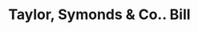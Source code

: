 ---
doi: 10.7916/D8BK2QGQ
date_other: '1880'
date_other_textual: 1880-1889
form: printed ephemera
genre:
- Invoices
name:
- Taylor, Symonds & Co.
object_in_context_url: https://biggert.cul.columbia.edu/items/view/ave_biggert_01548
subject_hierarchical_geographic:
- Providence, Rhode Island, United States
subject_name:
- Taylor, Symonds & Co.
title: Taylor, Symonds & Co.. Bill
sort_title: Taylor, Symonds & Co.. Bill
call_number: ave_biggert_01548
coordinates:
- 41.82361111111111,-71.42222222222223
pid: ave_biggert_01548
identifiers: ave_biggert_01548
canvas_id: ldpd:396809
permalink: "/items/ave_biggert_01548/"
layout: iiif-image-page
---